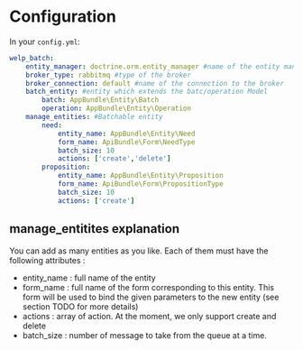 # Configuration

In your `config.yml`:

```yaml
welp_batch:
    entity_manager: doctrine.orm.entity_manager #name of the entity manager service
    broker_type: rabbitmq #type of the broker
    broker_connection: default #name of the connection to the broker
    batch_entity: #entity which extends the batc/operation Model
        batch: AppBundle\Entity\Batch
        operation: AppBundle\Entity\Operation
    manage_entities: #Batchable entity
        need:
            entity_name: AppBundle\Entity\Need
            form_name: ApiBundle\Form\NeedType
            batch_size: 10
            actions: ['create','delete']
        proposition:
            entity_name: AppBundle\Entity\Proposition
            form_name: ApiBundle\Form\PropositionType
            batch_size: 10
            actions: ['create']
```

## manage_entitites explanation

You can add as many entities as you like. Each of them must have the following attributes :

* entity_name : full name of the entity
* form_name : full name of the form corresponding to this entity. This form will be used to bind the given parameters to the new entity (see section TODO for more details)
*  actions : array of action. At the moment, we only support create and delete
* batch_size : number of message to take from the queue at a time.
